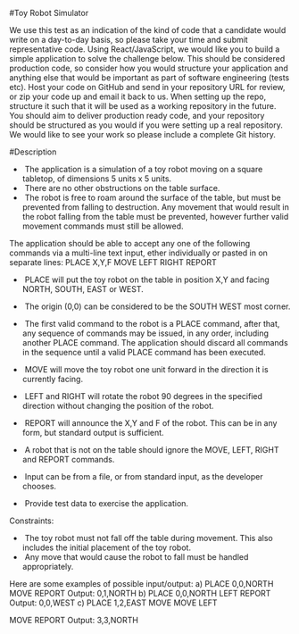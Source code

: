 #Toy Robot Simulator

We use this test as an indication of the kind of code that a candidate would write on
a day-to-day basis, so please take your time and submit representative code.
Using React/JavaScript, we would like you to build a simple application to solve the
challenge below. This should be considered production code, so consider how you
would structure your application and anything else that would be important as part of
software engineering (tests etc).
Host your code on GitHub and send in your repository URL for review, or zip your
code up and email it back to us. When setting up the repo, structure it such that it will
be used as a working repository in the future. You should aim to deliver production
ready code, and your repository should be structured as you would if you were
setting up a real repository. We would like to see your work so please include a
complete Git history.

#Description

-  The application is a simulation of a toy robot moving on a square tabletop, of
dimensions 5 units x 5 units.
-  There are no other obstructions on the table surface.
-  The robot is free to roam around the surface of the table, but must be prevented
from falling to destruction. Any movement that would result in the robot falling from
the table must be prevented, however further valid movement commands must still
be allowed. 

The application should be able to accept any one of the following commands via a
multi-line text input, ether individually or pasted in on separate lines:
PLACE X,Y,F
MOVE
LEFT
RIGHT
REPORT

-  PLACE will put the toy robot on the table in position X,Y and facing NORTH,
SOUTH, EAST or WEST.
-  The origin (0,0) can be considered to be the SOUTH WEST most corner.

-  The first valid command to the robot is a PLACE command, after that, any
sequence of commands may be issued, in any order, including another PLACE
command. The application should discard all commands in the sequence until a
valid PLACE command has been executed.
-  MOVE will move the toy robot one unit forward in the direction it is currently facing.
-  LEFT and RIGHT will rotate the robot 90 degrees in the specified direction without
changing the position of the robot.
-  REPORT will announce the X,Y and F of the robot. This can be in any form, but
standard output is sufficient.
-  A robot that is not on the table should ignore the MOVE, LEFT, RIGHT and
REPORT commands.
-  Input can be from a file, or from standard input, as the developer chooses.
-  Provide test data to exercise the application. 

Constraints:
-  The toy robot must not fall off the table during movement. This also includes the
initial placement of the toy robot.
-  Any move that would cause the robot to fall must be handled appropriately. 

Here are some examples of possible input/output:
a)
PLACE 0,0,NORTH
MOVE 
REPORT
Output: 0,1,NORTH 
b)
PLACE 0,0,NORTH
LEFT
REPORT 
Output: 0,0,WEST 
c)
PLACE 1,2,EAST
MOVE
MOVE
LEFT

MOVE
REPORT 
Output: 3,3,NORTH